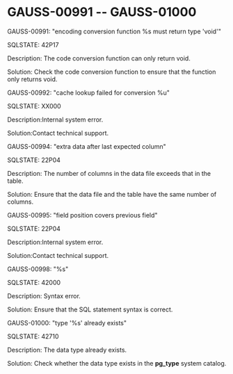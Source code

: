 # GAUSS-00991 -- GAUSS-01000<a name="EN-US_TOPIC_0302073339"></a>

GAUSS-00991: "encoding conversion function %s must return type 'void'"

SQLSTATE: 42P17

Description: The code conversion function can only return void.

Solution: Check the code conversion function to ensure that the function only returns void.

GAUSS-00992: "cache lookup failed for conversion %u"

SQLSTATE: XX000

Description:Internal system error.

Solution:Contact technical support.

GAUSS-00994: "extra data after last expected column"

SQLSTATE: 22P04

Description: The number of columns in the data file exceeds that in the table.

Solution: Ensure that the data file and the table have the same number of columns.

GAUSS-00995: "field position covers previous field"

SQLSTATE: 22P04

Description:Internal system error.

Solution:Contact technical support.

GAUSS-00998: "%s"

SQLSTATE: 42000

Description: Syntax error.

Solution: Ensure that the SQL statement syntax is correct.

GAUSS-01000: "type '%s' already exists"

SQLSTATE: 42710

Description: The data type already exists.

Solution: Check whether the data type exists in the  **pg\_type**  system catalog.

